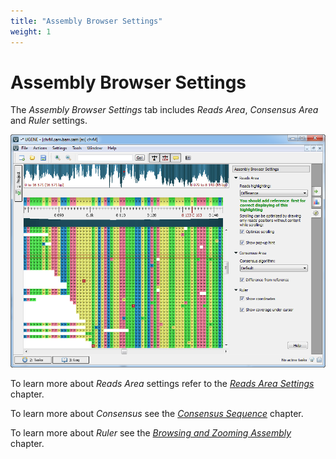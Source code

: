 ```yaml
---
title: "Assembly Browser Settings"
weight: 1
---
```



# Assembly Browser Settings

The _Assembly Browser Settings_ tab includes _Reads Area_, _Consensus Area_ and _Ruler_ settings.


![](/images/65929863/65929864.png)

To learn more about _Reads Area_ settings refer to the [_Reads Area Settings_](reads-highlighting.md) chapter.

To learn more about _Consensus_ see the [_Consensus Sequence_](consensus-sequence.md) chapter.

To learn more about _Ruler_ see the [_Browsing and Zooming Assembly_](browsing-and-zooming-assembly.md) chapter.
